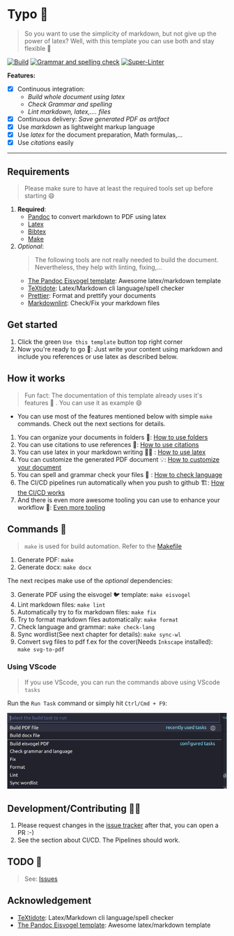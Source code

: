 # Typo 📝

> So you want to use the simplicity of markdown, but not give up the power of
> latex? Well, with this template you can use both and stay flexible 🚀

[![Build](https://github.com/daniel-vera-g/typo/actions/workflows/build.yml/badge.svg)](https://github.com/daniel-vera-g/typo/actions/workflows/build.yml)
[![Grammar and spelling
check](https://github.com/daniel-vera-g/typo/actions/workflows/language.yml/badge.svg)](https://github.com/daniel-vera-g/typo/actions/workflows/language.yml)
[![Super-Linter](https://github.com/daniel-vera-g/typo/actions/workflows/lint.yml/badge.svg)](https://github.com/daniel-vera-g/typo/actions/workflows/lint.yml)

**Features:**

- [x] Continuous integration:
  - _Build whole document using latex_
  - _Check Grammar and spelling_
  - _Lint markdown, latex,.... files_
- [x] Continuous delivery: _Save generated PDF as artifact_
- [x] Use _markdown_ as lightweight markup language
- [x] Use _latex_ for the document preparation, Math formulas,...
- [x] Use _citations_ easily

---

## Requirements

> Please make sure to have at least the required tools set up before starting 😄

1. **Required**:
   - [Pandoc](https://pandoc.org/) to convert markdown to PDF using latex
   - [Latex](https://www.latex-project.org/)
   - [Bibtex](http://www.bibtex.org/)
   - [Make](https://www.gnu.org/software/make/manual/make.html)
2. _Optional_:
   > The following tools are not really needed to build the document. Nevertheless, they help with linting, fixing,...
   - [The Pandoc Eisvogel template](https://github.com/Wandmalfarbe/pandoc-latex-template/): Awesome latex/markdown template
   - [TeXtidote](https://github.com/sylvainhalle/textidote): Latex/Markdown cli language/spell checker
   - [Prettier](https://prettier.io/): Format and prettify your documents
   - [Markdownlint](https://github.com/igorshubovych/markdownlint-cli): Check/Fix your markdown files

## Get started

1. Click the green `Use this template` button top right corner
2. Now you're ready to go 🚀: Just write your content using markdown and include you references or use latex as described below.

## How it works

> Fun fact: The documentation of this template already uses it's features 🔄 .
> You can use it as example 😄

- You can use most of the features mentioned below with simple `make` commands.
  Check out the next sections for details.

1. You can organize your documents in folders 📙: [How to use folders](./docs/folders.md)
2. You can use citations to use references 📖: [How to use citations](./docs/citations.md)
3. You can use latex in your markdown writing 👨‍🏫 : [How to use latex](./docs/latex.md)
4. You can customize the generated PDF document 💡: [How to customize your document](./docs/customization.md)
5. You can spell and grammar check your files 💬 : [How to check language](./docs/language.md)
6. The CI/CD pipelines run automatically when you push to github 🏗️: [How the CI/CD works](./docs/ci-cd.md)
7. And there is even more awesome tooling you can use to enhance your workflow 💅: [Even more tooling](./docs/tooling.md)

## Commands 🔧

> `make` is used for build automation. Refer to the [Makefile](./Makefile)

1. Generate PDF: `make`
2. Generate docx: `make docx`

The next recipes make use of the _optional_ dependencies:

<!-- markdownlint-disable MD029 -->
3. Generate PDF using the eisvogel 🐦 template: `make eisvogel`
4. Lint markdown files: `make lint`
5. Automatically try to fix markdown files: `make fix`
6. Try to format markdown files automatically: `make format`
7. Check language and grammar: `make check-lang`
8. Sync wordlist(See next chapter for details): `make sync-wl`
9. Convert svg files to pdf f.ex for the cover(Needs `Inkscape` installed): `make svg-to-pdf`
<!-- markdownlint-enable MD029 -->

### Using VScode

> If you use VScode, you can run the commands above using VScode `tasks`

Run the `Run Task` command or simply hit `Ctrl/Cmd + F9`:

![VS Code example](./img/2021-05-01-12-24-13.png)

## Development/Contributing 👨‍💻

1. Please request changes in the [issue tracker](https://github.com/daniel-vera-g/typo/issues) after that, you can open a PR :-)
2. See the section about CI/CD. The Pipelines should work.

## TODO 🏁

> See: [Issues](https://github.com/daniel-vera-g/typo/issues/)

## Acknowledgement

- [TeXtidote](https://github.com/sylvainhalle/textidote): Latex/Markdown cli language/spell checker
- [The Pandoc Eisvogel template](https://github.com/Wandmalfarbe/pandoc-latex-template/): Awesome latex/markdown template
